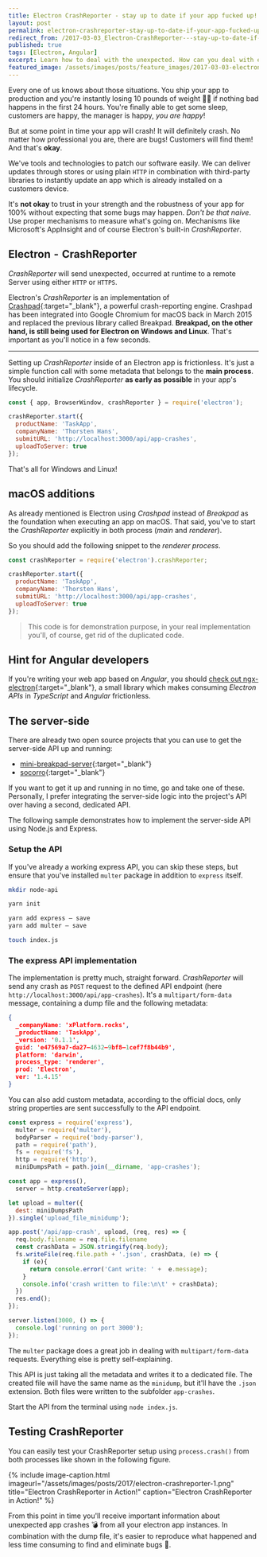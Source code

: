 ```yaml
---
title: Electron CrashReporter - stay up to date if your app fucked up!
layout: post
permalink: electron-crashreporter-stay-up-to-date-if-your-app-fucked-up
redirect_from: /2017-03-03_Electron-CrashReporter---stay-up-to-date-if-your-app-fucked-up--3e9a989cd0a0
published: true
tags: [Electron, Angular]
excerpt: Learn how to deal with the unexpected. How can you deal with errors once you've shipped your Electron application. This post explains how to setup and use CrashPad on all platforms
featured_image: /assets/images/posts/feature_images/2017-03-03-electron-crashreporter-stay-up-to-date-if-your-app-fucked-up.jpg
---
```

Every one of us knows about those situations. You ship your app to production and you're instantly losing 10 pounds of weight 💪🏼 if nothing bad happens in the first 24 hours. You're finally able to get some sleep, customers are happy, the manager is happy, *you are happy*!

But at some point in time your app will crash! It will definitely crash. No matter how professional you are, there are bugs! Customers will find them! And that's **okay**.

We've tools and technologies to patch our software easily. We can deliver updates through stores or using plain `HTTP` in combination with third-party libraries to instantly update an app which is already installed on a customers device.

It's **not okay** to trust in your strength and the robustness of your app for 100% without expecting that some bugs may happen. *Don't be that naive*. Use proper mechanisms to measure what's going on. Mechanisms like Microsoft's AppInsight and of course Electron's built-in *CrashReporter*.

## Electron  -  CrashReporter

*CrashReporter* will send unexpected, occurred at runtime to a remote Server using either `HTTP` or `HTTPS`.

Electron's *CrashReporter* is an implementation of [Crashpad](https://chromium.googlesource.com/crashpad/crashpad/+/master/README.md){:target="_blank"}, a powerful crash-reporting engine. Crashpad has been integrated into Google Chromium for macOS back in March 2015 and replaced the previous library called Breakpad. **Breakpad, on the other hand, is still being used for Electron on Windows and Linux**. That's important as you'll notice in a few seconds.

----

Setting up *CrashReporter* inside of an Electron app is frictionless. It's just a simple function call with some metadata that belongs to the **main process**. You should initialize *CrashReporter* **as early as possible** in your app's lifecycle.

```javascript
const { app, BrowserWindow, crashReporter } = require('electron');

crashReporter.start({
  productName: 'TaskApp',
  companyName: 'Thorsten Hans',
  submitURL: 'http://localhost:3000/api/app-crashes',
  uploadToServer: true
});

```

That's all for Windows and Linux!

## macOS additions
As already mentioned is Electron using *Crashpad* instead of *Breakpad* as the foundation when executing an app on macOS. That said, you've to start the *CrashReporter* explicitly in both process (*main* and *renderer*).

So you should add the following snippet to the *renderer process*.

```javascript
const crashReporter = require('electron').crashReporter;

crashReporter.start({
  productName: 'TaskApp',
  companyName: 'Thorsten Hans',
  submitURL: 'http://localhost:3000/api/app-crashes',
  uploadToServer: true
});

```

> This code is for demonstration purpose, in your real implementation you'll, of course, get rid of the duplicated code.

## Hint for Angular developers

If you're writing your web app based on *Angular*, you should [check out ngx-electron](https://www.npmjs.com/package/ngx-electron){:target="_blank"}, a small library which makes consuming *Electron APIs* in *TypeScript* and *Angular* frictionless.

## The server-side
There are already two open source projects that you can use to get the server-side API up and running:

 * [mini-breakpad-server](https://github.com/electron/mini-breakpad-server){:target="_blank"}
 * [socorro](https://github.com/mozilla/socorro){:target="_blank"}

If you want to get it up and running in no time, go and take one of these. Personally, I prefer integrating the server-side logic into the project's API over having a second, dedicated API.

The following sample demonstrates how to implement the server-side API using Node.js and Express.

### Setup the API

If you've already a working express API, you can skip these steps, but ensure that you've installed `multer` package in addition to `express` itself.

```bash
mkdir node-api

yarn init

yarn add express — save
yarn add multer — save

touch index.js

```

### The express API implementation
The implementation is pretty much, straight forward. *CrashReporter* will send any crash as `POST` request to the defined API endpoint (here `http://localhost:3000/api/app-crashes`). It's a `multipart/form-data` message, containing a dump file and the following metadata:

```json
{ 
  _companyName: 'xPlatform.rocks',
  _productName: 'TaskApp',
  _version: '0.1.1',
  guid: 'e47569a7-da27–4632–9bf8–1cef7f8b44b9',
  platform: 'darwin',
  process_type: 'renderer',
  prod: 'Electron',
  ver: '1.4.15'
}

```

You can also add custom metadata, according to the official docs, only string properties are sent successfully to the API endpoint.

```javascript
const express = require('express'),
  multer = require('multer'),
  bodyParser = require('body-parser'),
  path = require('path'),
  fs = require('fs'),
  http = require('http'),
  miniDumpsPath = path.join(__dirname, 'app-crashes');

const app = express(),
  server = http.createServer(app);

let upload = multer({
  dest: miniDumpsPath
}).single('upload_file_minidump');

app.post('/api/app-crash', upload, (req, res) => {
  req.body.filename = req.file.filename
  const crashData = JSON.stringify(req.body);
  fs.writeFile(req.file.path + '.json', crashData, (e) => {
    if (e){
      return console.error('Cant write: ' +  e.message);
    }
    console.info('crash written to file:\n\t' + crashData);
  })
  res.end();
});

server.listen(3000, () => {
  console.log('running on port 3000');
});

```

The `multer` package does a great job in dealing with `multipart/form-data` requests. Everything else is pretty self-explaining. 

This API is just taking all the metadata and writes it to a dedicated file. The created file will have the same name as the `minidump`, but it'll have the `.json` extension. Both files were written to the subfolder `app-crashes`.

Start the API from the terminal using `node index.js`.

## Testing CrashReporter

You can easily test your CrashReporter setup using `process.crash()` from both processes like shown in the following figure.

{% include image-caption.html imageurl="/assets/images/posts/2017/electron-crashreporter-1.png" 
title="Electron CrashReporter in Action!" caption="Electron CrashReporter in Action!" %}

From this point in time you'll receive important information about unexpected app crashes 💣 from all your electron app instances. In combination with the dump file, it's easier to reproduce what happened and less time consuming to find and eliminate bugs 🚀. 
